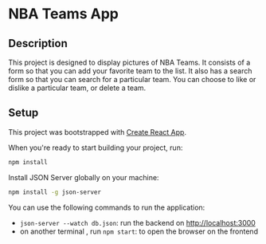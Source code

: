 # NBA Teams App

## Description

This project is designed to display pictures of NBA Teams.
It consists of a form so that you can add your favorite team to the list.
It also has a search form so that you can search for a particular team.
You can choose to like or dislike a particular team, or delete a team.

## Setup

This project was bootstrapped with [Create React App](https://github.com/facebook/create-react-app).

When you're ready to start building your project, run:

```sh
npm install
```
Install JSON Server globally on your machine:

```sh
npm install -g json-server
```
You can use the following commands to run the application:

- `json-server --watch db.json`: run the backend on [http://localhost:3000](http://localhost:3000)
- on another terminal , run `npm start`: to open the browser on the frontend
